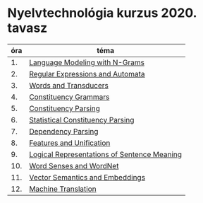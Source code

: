 # Nyelvtechnológia kurzus 2020. tavasz


| óra           | téma  | 
| ------------- | ----- |
| 1.  | [Language Modeling with N-Grams](https://github.com/ferenczizsani/nyelvtech/blob/master/n_gram/1_ngram.pdf) |
| 2.  | [Regular Expressions and Automata](https://github.com/rain1024/slp2-pdf/blob/master/chapter-wise-pdf/%5B02%5D%20Regular%20Expressions%20and%20Automata.pdf) |
| 3.  | [Words and Transducers](https://github.com/rain1024/slp2-pdf/blob/master/chapter-wise-pdf/%5B03%5D%20Words%20%26%20Transducers.pdf) |
| 4.  | [Constituency Grammars](https://github.com/ferenczizsani/nyelvtech/blob/master/constituency_gram/3_constituency_grammars.pdf) |
| 5.  | [Constituency Parsing](https://github.com/ferenczizsani/nyelvtech/blob/master/constituency_gram/3_constituency_parsing.pdf) |
| 6.  | [Statistical Constituency Parsing](https://github.com/ferenczizsani/nyelvtech/blob/master/constituency_gram/3_statistical_constituency_parsing.pdf) |
| 7.  | [Dependency Parsing](https://github.com/ferenczizsani/nyelvtech/blob/master/constituency_gram/3_dependency_parsing.pdf) |
| 8.  | [Features and Unification](https://github.com/ferenczizsani/nyelvtech/blob/master/features_unification/4_features_and_unification.pdf) |
| 9.  | [Logical Representations of Sentence Meaning](https://github.com/ferenczizsani/nyelvtech/blob/master/word_senses/5_logical_representations_of_sentence_meaning.pdf) |
| 10.  | [Word Senses and WordNet](https://github.com/ferenczizsani/nyelvtech/blob/master/word_senses/5_word_senses_and_wordnet.pdf) |
| 11.  | [Vector Semantics and Embeddings](https://github.com/ferenczizsani/nyelvtech/blob/master/word_senses/5_vector_semantics_and_embedding.pdf) |
| 12.  | [Machine Translation](https://github.com/ferenczizsani/nyelvtech/blob/master/machine_translation/6_machine_translation.pdf) |
